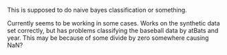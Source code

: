 This is supposed to do naive bayes classification or something.

Currently seems to be working in some cases. Works on the synthetic data set
correctly, but has problems classifying the baseball data by atBats and year.
This may be because of some divide by zero somewhere causing NaN?
